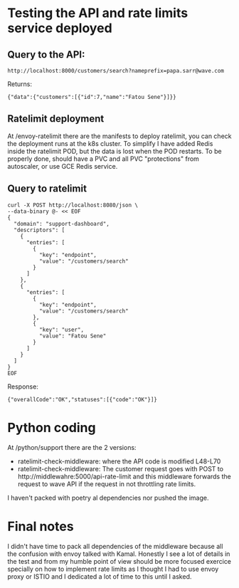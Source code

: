 # Testing the API and rate limits service deployed

## Query to the API:
```
http://localhost:8000/customers/search?nameprefix=papa.sarr@wave.com
```

Returns:
```
{"data":{"customers":[{"id":7,"name":"Fatou Sene"}]}}
```
## Ratelimit deployment
At /envoy-ratelimit there are the manifests to deploy ratelimit, you can check the deployment runs at the k8s cluster.
To simplify I have added Redis inside the ratelimit POD, but the data is lost when the POD restarts. To be properly done, should have a PVC and all PVC "protections" from autoscaler, or use GCE Redis service.

## Query to ratelimit
```
curl -X POST http://localhost:8080/json \
--data-binary @- << EOF
{
  "domain": "support-dashboard",
  "descriptors": [
    {
      "entries": [
        {
          "key": "endpoint",
          "value": "/customers/search"
        }
      ]
    },
    {
      "entries": [
        {
          "key": "endpoint",
          "value": "/customers/search"
        },
        {
          "key": "user",
          "value": "Fatou Sene"
        }
      ]
    }
  ]
}
EOF
```

Response:
```
{"overallCode":"OK","statuses":[{"code":"OK"}]}
```

# Python coding
At /python/support there are the 2 versions:
- ratelimit-check-middleware: where the API code is modified L48-L70
- ratelimit-check-middleware:
  The customer request goes with POST to http://middlewahre:5000/api-rate-limit and this middleware forwards the request to wave API if the request in not   throttling rate limits.

I haven't packed with poetry al dependencies nor pushed the image.

# Final notes
I didn't have time to pack all dependencies of the middleware because all the confusion with envoy talked with Kamal. 
Honestly I see a lot of details in the test and from my humble point of view should be more focused exercice specially on how to implement rate limits as I thought I had to use envoy proxy or ISTIO and I dedicated a lot of time to this until I asked.
